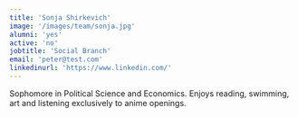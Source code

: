 ```yaml
---
title: 'Sonja Shirkevich'
image: '/images/team/sonja.jpg'
alumni: 'yes'
active: 'no'
jobtitle: 'Social Branch'
email: 'peter@test.com'
linkedinurl: 'https://www.linkedin.com/'
---
```


Sophomore in Political Science and Economics. Enjoys reading, swimming, art and listening exclusively to anime openings.
